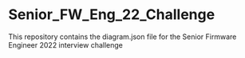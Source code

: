 # Senior_FW_Eng_22_Challenge
This repository contains the diagram.json file for the Senior Firmware Engineer 2022 interview challenge
